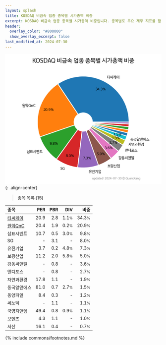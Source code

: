 ```yaml
---
layout: splash
title: KOSDAQ 비금속 업종 종목별 시가총액 비중
excerpt: KOSDAQ 비금속 업종 종목별 시가총액 비중입니다. 종목별로 주요 재무 지표를 함께 표시합니다.
header:
  overlay_color: "#800000"
  show_overlay_excerpt: false
last_modified_at: 2024-07-30
---
```



![KOSDAQ 비금속 업종 종목별 시가총액 비중](/stats/sector/images/kosdaq_업종_비금속_종목.png){: .align-center}


> **종목 목록 (15)**<a id="list"></a>

| **종목** | **PER** | **PBR** | **DIV** | **비중** |
| :------- | ------: | ------: | ------: | -------: |
| [티씨케이](/064760/) | 20.9 | 2.8 | 1.1<small>%</small> | 34.3<small>%</small> |
| [원익QnC](/074600/) | 20.4 | 1.9 | 0.2<small>%</small> | 20.9<small>%</small> |
| 삼표시멘트 | 10.7 | 0.5 | 3.0<small>%</small> | 9.8<small>%</small> |
| SG | - | 3.1 | - | 8.0<small>%</small> |
| 유진기업 | 3.7 | 0.2 | 4.8<small>%</small> | 7.3<small>%</small> |
| 보광산업 | 11.2 | 2.0 | 5.8<small>%</small> | 5.0<small>%</small> |
| 강동씨앤엘 | - | 0.8 | - | 3.6<small>%</small> |
| 앤디포스 | - | 0.8 | - | 2.7<small>%</small> |
| 자연과환경 | 17.8 | 1.1 | - | 1.9<small>%</small> |
| 동국알앤에스 | 81.0 | 0.7 | 2.7<small>%</small> | 1.5<small>%</small> |
| 동양파일 | 8.4 | 0.3 | - | 1.2<small>%</small> |
| 쎄노텍 | - | 1.1 | - | 1.1<small>%</small> |
| 국영지앤엠 | 49.4 | 0.8 | 0.9<small>%</small> | 1.1<small>%</small> |
| 모헨즈 | 4.3 | 1.1 | - | 1.0<small>%</small> |
| 서산 | 16.1 | 0.4 | - | 0.7<small>%</small> |

{% include commons/footnotes.md %}